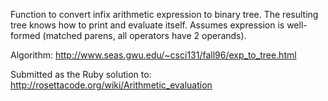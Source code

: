 Function to convert infix arithmetic expression to binary tree. The resulting tree knows how to print and evaluate itself. Assumes expression is well-formed (matched parens, all operators have 2 operands).

Algorithm: http://www.seas.gwu.edu/~csci131/fall96/exp_to_tree.html

Submitted as the Ruby solution to: http://rosettacode.org/wiki/Arithmetic_evaluation
